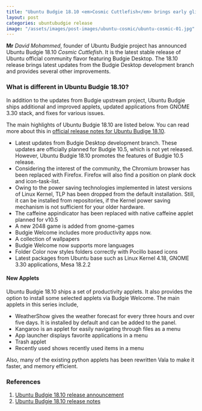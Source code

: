 ```yaml
---
title: "Ubuntu Budgie 18.10 <em>Cosmic Cuttlefish</em> brings early glimpses of Budgie 10.5"
layout: post
categories: ubuntubudgie release
image: "/assets/images/post-images/ubuntu-cosmic/ubuntu-cosmic-01.jpg"
---
```

**Mr** *David Mohammed*, founder of Ubuntu Budgie project has announced Ubuntu Budgie 18.10 *Cosmic Cuttlefish*. It is the latest stable release of Ubuntu official community flavor featuring Budgie Desktop. The 18.10 release brings latest updates from the Budgie Desktop development branch and provides several other improvements.

### What is different in Ubuntu Budgie 18.10?
In addition to the updates from Budgie upstream project, Ubuntu Budgie ships additional and improved applets, updated applications from GNOME 3.30 stack, and fixes for various issues.

The main highlights of Ubuntu Budgie 18.10 are listed below. You can read more about this in [official release notes for Ubuntu Budige 18.10](https://ubuntubudgie.org/blog/2018/09/27/18-10-release-notes).
- Latest updates from Budgie Desktop development branch. These updates are officially planned for Budgie 10.5, which is not yet released. However, Ubuntu Budgie 18.10 promotes the features of Budgie 10.5 release.
- Considering the interest of the community, the Chromium browser has been replaced with Firefox. Firefox will also find a position on plank dock and icon-task-list.
- Owing to the power saving technologies implemented in latest versions of Linux Kernel, TLP has been dropped from the default installation. Still, it can be installed from repositories, if the Kernel power saving mechanism is not sufficient for your older hardware.
- The caffeine appindicator has been replaced with native caffeine applet planned for v10.5
- A new 2048 game is added from gnome-games
- Budgie Welcome includes more productivity apps now.
- A collection of wallpapers
- Budgie Welcome now supports more languages
- Folder Color now styles folders correctly with Pocillo based icons
- Latest packages from Ubuntu base such as Linux Kernel 4.18, GNOME 3.30 applications, Mesa 18.2.2

#### New Applets
Ubuntu Budgie 18.10 ships a set of productivity applets. It also provides the option to install some selected applets via Budgie Welcome. The main applets in this series include,
-  WeatherShow gives the weather forecast for every three hours and over five days. It is installed by default and can be added to the panel.
- Kangaroo is an applet for easily navigating through files as a menu
- App launcher displays favorite applications in a menu
- Trash applet
- Recently used shows recently used items in a menu

Also, many of the existing python applets has been rewritten Vala to make it faster, and memory efficient.

### References
1. [Ubuntu Budgie 18.10 release announcement](https://ubuntubudgie.org/blog/2018/10/18/18-10-ubuntu-budgie-released)
2. [Ubuntu Budgie 18.10 release notes](https://ubuntubudgie.org/blog/2018/09/27/18-10-release-notes)
